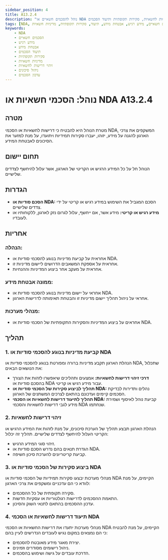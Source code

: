 ```yaml
---
sidebar_position: 4
title: A13.2.4
description: "נוהל להסכמים חשאיים או NDA להגנה על מידע רגיש או קריטי, כולל קביעת מדיניות, זיהוי דרישות לחשאיות, סקירות תקופתיות ותיעוד הסכמים."
tags: [NDA, הסכמים חשאיים, מידע רגיש, אבטחת מידע, תיעוד, סקירות תקופתיות, מדיניות חשאיות]
keywords:
    - NDA
    - הסכמים חשאיים
    - מידע רגיש
    - אבטחת מידע
    - תיעוד הסכמים
    - סקירות תקופתיות
    - מדיניות חשאיות
    - זיהוי דרישות לחשאיות
    - ניהול סיכונים
    - עדכון הסכמים
---
```


# נוהל: הסכמי חשאיות או NDA A13.2.4

## מטרה
מטרת הנוהל היא להבטיח כי דרישות לחשאיות או הסכמי NDA, המשקפים את צרכי הארגון להגנה על מידע, יזוהו, יעברו סקירות תמידיות ויתועדו, על מנת למזער את הסיכונים לאבטחת המידע.

## תחום יישום
הנוהל חל על כל המידע הרגיש או הקריטי של הארגון, אשר עלול להיחשף לצדדים שלישיים.

## הגדרות
- **הסכם סודיות או NDA:** הסכם המגביל את השימוש במידע רגיש או קריטי על ידי צדדים שלישיים.
- **מידע רגיש או קריטי:** מידע אשר, אם ייחשף, עלול לגרום נזק לארגון, ללקוחותיו או לעובדיו.

## אחריות
### הנהלה:
- אחראית על קביעת מדיניות בנוגע להסכמי סודיות או NDA.
- אחראית על אספקת המשאבים הדרושים ליישום מדיניות זו.
- אחראית על מעקב אחר ביצוע המדיניות וההנחיות.

### ממונה אבטחת מידע:
- אחראי על יישום מדיניות בנוגע להסכמי סודיות או NDA.
- אחראי על ניהול תהליך יישום מדיניות זו והבטחת תאימותה לדרישות הארגון.

### מנהלי מערכות:
- אחראים על ביצוע המדיניות והסקירות התקופתיות של הסכמי סודיות או NDA.

## תהליך
### 1. קביעת מדיניות בנוגע להסכמי סודיות או NDA
הנהלת הארגון תקבע מדיניות ברורה ומפורטת בנוגע להסכמי סודיות או NDA, שתכלול את הנושאים הבאים:
- **דרכי זיהוי דרישות לחשאיות:** אמצעים ותהליכים שיאפשרו לזהות את הצורך בהסכם סודיות או NDA עבור מידע רגיש או קריטי.
- **תהליך לביצוע סקירות של הסכמי סודיות או NDA:** נהלים ותדירות לבדיקת הסכמים קיימים ועדכונם בהתאם לצרכים המשתנים של הארגון.
- **תהליך לתיעוד דרישות לחשאיות או הסכמי NDA:** קביעת נוהל לאיסוף ושמירת מידע לגבי דרישות לחשאיות והסכמי NDA שנחתמו.

### 2. זיהוי דרישות לחשאיות
הנהלת הארגון תבצע תהליך של הערכת סיכונים, על מנת לזהות את המידע הרגיש או הקריטי העלול להיחשף לצדדים שלישיים. תהליך זה יכלול:
- זיהוי סוגי המידע הרגיש.
- הגדרת תנאים בהם נדרש הסכם סודיות או NDA.
- קביעת קריטריונים להערכת סיכון חשיפה.

### 3. ביצוע סקירות של הסכמי סודיות או NDA
מנהלי מערכות יבצעו סקירות תמידיות של הסכמי סודיות או NDA הקיימים, על מנת לוודא כי הם עדכניים ומשקפים את צרכי הארגון:
- סקירה תקופתית של כל ההסכמים.
- התאמת ההסכמים לדרישות רגולטוריות או עסקיות חדשות.
- עדכון ההסכמים בהתאם לתנאי השוק והסיכון.

### 4. תיעוד דרישות לחשאיות או הסכמי NDA
מנהלי מערכות יתעדו את דרישות החשאיות או הסכמי NDA הקיימים, על מנת להבטיח כי הם נמצאים במקום נגיש לעובדים הנדרשים לעיין בהם:
- יצירת מאגר מידע מאובטח להסכמים.
- ניהול רישומים מסודרים וזמינים.
- הדרכת עובדים על גישה ושימוש בהסכמים.